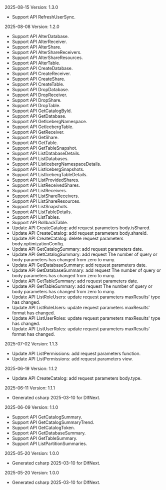 2025-08-15 Version: 1.3.0
- Support API RefreshUserSync.


2025-08-08 Version: 1.2.0
- Support API AlterDatabase.
- Support API AlterReceiver.
- Support API AlterShare.
- Support API AlterShareReceivers.
- Support API AlterShareResources.
- Support API AlterTable.
- Support API CreateDatabase.
- Support API CreateReceiver.
- Support API CreateShare.
- Support API CreateTable.
- Support API DropDatabase.
- Support API DropReceiver.
- Support API DropShare.
- Support API DropTable.
- Support API GetCatalogById.
- Support API GetDatabase.
- Support API GetIcebergNamespace.
- Support API GetIcebergTable.
- Support API GetReceiver.
- Support API GetShare.
- Support API GetTable.
- Support API GetTableSnapshot.
- Support API ListDatabaseDetails.
- Support API ListDatabases.
- Support API ListIcebergNamespaceDetails.
- Support API ListIcebergSnapshots.
- Support API ListIcebergTableDetails.
- Support API ListProvidedShares.
- Support API ListReceivedShares.
- Support API ListReceivers.
- Support API ListShareReceivers.
- Support API ListShareResources.
- Support API ListSnapshots.
- Support API ListTableDetails.
- Support API ListTables.
- Support API RollbackTable.
- Update API CreateCatalog: add request parameters body.isShared.
- Update API CreateCatalog: add request parameters body.shareId.
- Update API CreateCatalog: delete request parameters body.optimizationConfig.
- Update API GetCatalogSummary: add request parameters date.
- Update API GetCatalogSummary: add request The number of query or body parameters has changed from zero to many.
- Update API GetDatabaseSummary: add request parameters date.
- Update API GetDatabaseSummary: add request The number of query or body parameters has changed from zero to many.
- Update API GetTableSummary: add request parameters date.
- Update API GetTableSummary: add request The number of query or body parameters has changed from zero to many.
- Update API ListRoleUsers: update request parameters maxResults' type has changed.
- Update API ListRoleUsers: update request parameters maxResults' format has changed.
- Update API ListUserRoles: update request parameters maxResults' type has changed.
- Update API ListUserRoles: update request parameters maxResults' format has changed.


2025-07-02 Version: 1.1.3
- Update API ListPermissions: add request parameters function.
- Update API ListPermissions: add request parameters view.


2025-06-19 Version: 1.1.2
- Update API CreateCatalog: add request parameters body.type.


2025-06-11 Version: 1.1.1
- Generated csharp 2025-03-10 for DlfNext.

2025-06-09 Version: 1.1.0
- Support API GetCatalogSummary.
- Support API GetCatalogSummaryTrend.
- Support API GetCatalogToken.
- Support API GetDatabaseSummary.
- Support API GetTableSummary.
- Support API ListPartitionSummaries.


2025-05-20 Version: 1.0.0
- Generated csharp 2025-03-10 for DlfNext.

2025-05-20 Version: 1.0.0
- Generated csharp 2025-03-10 for DlfNext.

